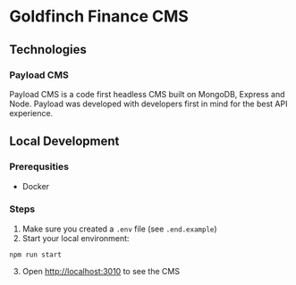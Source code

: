 # Goldfinch Finance CMS

## Technologies

### Payload CMS

Payload CMS is a code first headless CMS built on MongoDB, Express and Node. Payload was developed with developers first in mind for the best API experience.

## Local Development

### Prerequsities

- Docker

### Steps

1. Make sure you created a `.env` file (see `.end.example`)
2. Start your local environment:

```
npm run start
```

3. Open [http://localhost:3010](http://localhost:3010) to see the CMS
